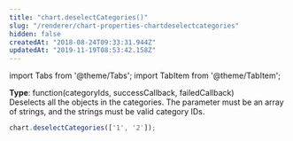 ```yaml
---
title: "chart.deselectCategories()"
slug: "/renderer/chart-properties-chartdeselectcategories"
hidden: false
createdAt: "2018-08-24T09:33:31.944Z"
updatedAt: "2019-11-19T08:53:42.158Z"
---
```


import Tabs from '@theme/Tabs';
import TabItem from '@theme/TabItem';

**Type**: function(categoryIds, successCallback, failedCallback)  
Deselects all the objects in the categories. The parameter must be an array of strings, and the strings must be valid category IDs.

```javascript
chart.deselectCategories(['1', '2']);
```
